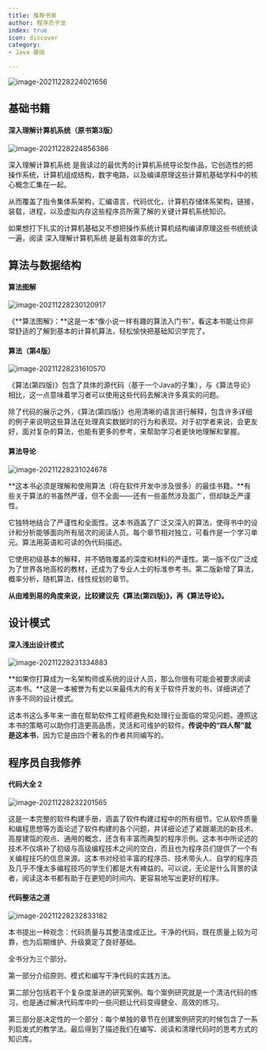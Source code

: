 ```yaml
---
title: 推荐书单
author: 程序员子龙
index: true
icon: discover
category:
- Java 基础

---
```

![image-20211228224021656](https://gitee.com/zysspace/pic/raw/master/images/202112282240864.png)

## 基础书籍

#### 深入理解计算机系统（原书第3版）

![image-20211228224856386](https://gitee.com/zysspace/pic/raw/master/images/202112282248972.png)

深入理解计算机系统 是我读过的最优秀的计算机系统导论型作品，它创造性的把操作系统，计算机组成结构，数字电路，以及编译原理这些计算机基础学科中的核心概念汇集在一起。

从而覆盖了指令集体系架构，汇编语言，代码优化，计算机存储体系架构，链接，装载，进程，以及虚拟内存这些程序员所需了解的关键计算机系统知识。

如果想打下扎实的计算机基础又不想把操作系统计算机结构编译原理这些书统统读一遍，阅读 深入理解计算机系统 是最有效率的方式。

## 算法与数据结构

#### **算法图解**

![image-20211228230120917](https://gitee.com/zysspace/pic/raw/master/images/202112282301350.png)

《**算法图解》：**这是一本“像小说一样有趣的算法入门书”，看这本书能让你非常舒适的了解到基本的计算机算法，轻松愉快把基础知识学完了。

#### 算法（第4版）

![image-20211228231610570](https://gitee.com/zysspace/pic/raw/master/images/202112282316938.png)

《算法(第四版)》包含了具体的源代码（基于一个Java的子集），与《算法导论》相比，这一点意味着学习者可以使用这些代码去解决许多真实的问题。

除了代码的展示之外，《算法(第四版)》也用清晰的语言进行解释，包含许多详细的例子来说明这些算法在处理真实数据时的行为和表现。对于初学者来说，会更友好，面对复杂的算法，也能有更多的参考，来帮助学习者更快地理解和掌握。

#### 算法导论

![image-20211228231024678](https://gitee.com/zysspace/pic/raw/master/images/202112282310275.png)

**这本书必须是理解和使用算法（将在软件开发中涉及很多）的最佳书籍。**有些关于算法的书虽然严谨，但不全面——还有一些虽然涉及面广，但却缺乏严谨性。

它独特地结合了严谨性和全面性。这本书涵盖了广泛又深入的算法，使得书中的设计和分析能够面向所有层次的阅读人员。每个章节相对独立，可看作是一个学习单元。算法用英语和可读的伪代码描述。

它使用初级基本的解释，并不牺牲覆盖的深度和材料的严谨性。第一版不仅广泛成为了世界各地高校的教材，还成为了专业人士的标准参考书。第二版新增了算法，概率分析，随机算法，线性规划的章节。

**从由难到易的角度来说，比较建议先《算法(第四版)》，再《算法导论》。**

## 设计模式

#### 深入浅出设计模式

![image-20211228231334883](https://gitee.com/zysspace/pic/raw/master/images/202112282313510.png)

**如果你打算成为一名架构师或系统的设计人员，那么你很有可能会被要求阅读这本书。**这是一本被誉为有史以来最伟大的有关于软件开发的书，详细讲述了许多不同的设计模式。

这本书这么多年来一直在帮助软件工程师避免和处理行业面临的常见问题。遵照这本书的策略可以助你打造更高品质，灵活和可维护的软件。**传说中的“四人帮”就是这本书**，因为它是由四个著名的作者共同编写的。

## 程序员自我修养

#### 代码大全 2

![image-20211228232201565](https://gitee.com/zysspace/pic/raw/master/images/202112282322803.png)

这是一本完整的软件构建手册，涵盖了软件构建过程中的所有细节。它从软件质量和编程思想等方面论述了软件构建的各个问题，并详细论述了紧跟潮流的新技术、高屋建瓴的观点、通用的概念，还含有丰富而典型的程序示例。这本书中所论述的技术不仅填补了初级与高级编程技术之间的空白，而且也为程序员们提供了一个有关编程技巧的信息来源。这本书对经验丰富的程序员、技术带头人、自学的程序员及几乎不懂太多编程技巧的学生们都是大有裨益的。可以说，无论是什么背景的读者，阅读这本书都有助于在更短的时间内、更容易地写出更好的程序。

#### 代码整洁之道

![image-20211228232833182](https://gitee.com/zysspace/pic/raw/master/images/202112282328650.png)

本书提出一种观念：代码质量与其整洁度成正比。干净的代码，既在质量上较为可靠，也为后期维护、升级奠定了良好基础。

全书分为三个部分。

第一部分介绍原则、模式和编写干净代码的实践方法。

第二部分包括若干个复杂度渐进的研究案例。每个案例研究就是一个清洁代码的练习，也是通过解决代码库中的一些问题让代码变得健全、高效的练习。

第三部分是决定性的一个部分：每个单独的章节在创建案例研究的时候包含了一系列启发式的教学法。最后得到了描述我们在编写、阅读和清理代码时的思考方式的知识库。